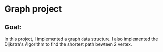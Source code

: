 # Graph project
## Goal: 
In this project, I implemented a graph data structure. I also implemented the Dijkstra's Algorithm to find the shortest path bewteen 2 vertex.
